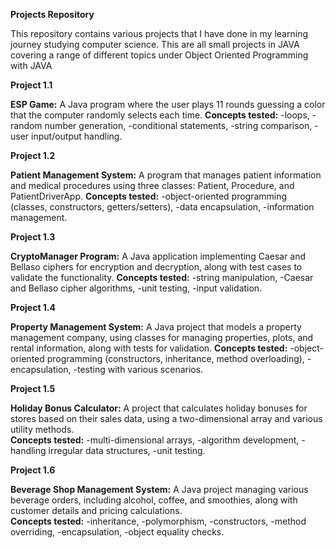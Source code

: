 **Projects Repository**

This repository contains various projects that I have done in my learning journey studying computer science. This are all small projects in JAVA covering a range of different topics under Object Oriented Programming with JAVA

**Project 1.1**

**ESP Game:** A Java program where the user plays 11 rounds guessing a color that the computer randomly selects each time. 
**Concepts tested:** 
-loops, 
-random number generation, 
-conditional statements, 
-string comparison,
-user input/output handling.

**Project 1.2**

**Patient Management System:** A program that manages patient information and medical procedures using three classes: Patient, Procedure, and PatientDriverApp. **Concepts tested:** 
-object-oriented programming (classes, constructors, getters/setters), 
-data encapsulation, 
-information management.

**Project 1.3**

**CryptoManager Program:** A Java application implementing Caesar and Bellaso ciphers for encryption and decryption, along with test cases to validate the functionality. 
**Concepts tested:** 
-string manipulation, 
-Caesar and Bellaso cipher algorithms, 
-unit testing, 
-input validation.

**Project 1.4**

**Property Management System:** A Java project that models a property management company, using classes for managing properties, plots, and rental information, along with tests for validation. 
**Concepts tested:** 
-object-oriented programming (constructors, inheritance, method overloading), 
-encapsulation,
-testing with various scenarios.

**Project 1.5**


**Holiday Bonus Calculator:** A project that calculates holiday bonuses for stores based on their sales data, using a two-dimensional array and various utility methods.  
**Concepts tested:** 
-multi-dimensional arrays, 
-algorithm development,
-handling irregular data structures, 
-unit testing.

**Project 1.6**

**Beverage Shop Management System:** A Java project managing various beverage orders, including alcohol, coffee, and smoothies, along with customer details and pricing calculations.  
**Concepts tested:**
-inheritance, 
-polymorphism, 
-constructors,
-method overriding, 
-encapsulation,
-object equality checks.
